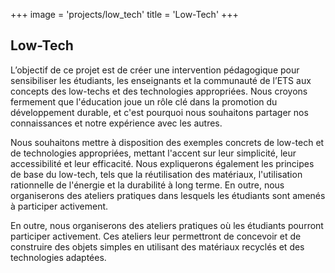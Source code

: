 +++
image = 'projects/low_tech'
title = 'Low-Tech'
+++

## Low-Tech

L’objectif de ce projet est de créer une intervention pédagogique pour sensibiliser les étudiants, les enseignants et la communauté de l’ETS aux concepts des low-techs et des technologies appropriées. Nous croyons fermement que l'éducation joue un rôle clé dans la promotion du développement durable, et c'est pourquoi nous souhaitons partager nos connaissances et notre expérience avec les autres. 

Nous souhaitons mettre à disposition des exemples concrets de low-tech et de technologies appropriées, mettant l'accent sur leur simplicité, leur accessibilité et leur efficacité. Nous expliquerons également les principes de base du low-tech, tels que la réutilisation des matériaux, l'utilisation rationnelle de l'énergie et la durabilité à long terme. En outre, nous organiserons des ateliers pratiques dans lesquels les étudiants sont amenés à participer activement. 

En outre, nous organiserons des ateliers pratiques où les étudiants pourront participer activement. Ces ateliers leur permettront de concevoir et de construire des objets simples en utilisant des matériaux recyclés et des technologies adaptées. 